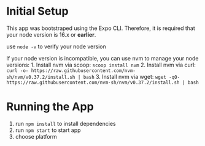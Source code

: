 # Initial Setup
This app was bootstraped using the Expo CLI. Therefore, it is required that 
your node version is 16.x or **earlier**.

use `node -v` to verify your node version

If your node version is incompatible, you can use nvm to manage your node versions:
    1. Install nvm via scoop:
        `scoop install nvm`
    2. Install nvm via curl:
        `curl -o- https://raw.githubusercontent.com/nvm-sh/nvm/v0.37.2/install.sh | bash`
    3. Install nvm via wget:
        `wget -qO- https://raw.githubusercontent.com/nvm-sh/nvm/v0.37.2/install.sh | bash`

# Running the App
1. run `npm install` to install dependencies
2. run `npm start` to start app
3. choose platform